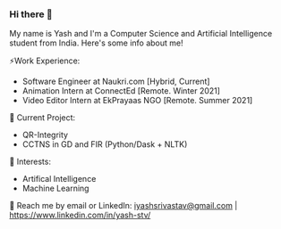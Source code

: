 ### Hi there 👋
My name is Yash and I'm a Computer Science and Artificial Intelligence student from India. Here's some info about me!

⚡Work Experience: <br>
- Software Engineer at Naukri.com [Hybrid, Current]
- Animation Intern at ConnectEd [Remote. Winter 2021]
- Video Editor Intern at EkPrayaas NGO [Remote. Summer 2021]

🔭 Current Project:
- QR-Integrity
- CCTNS in GD and FIR (Python/Dask + NLTK)

🌱 Interests:
- Artifical Intelligence
- Machine Learning

💬 Reach me by email or LinkedIn: iyashsrivastav@gmail.com | https://www.linkedin.com/in/yash-stv/


<!--
**yashsrivastavv/yashsrivastavv** is a ✨ _special_ ✨ repository because its `README.md` (this file) appears on your GitHub profile.

Here are some ideas to get you started:

- 🔭 I’m currently working on ...
- 🌱 I’m currently learning ...
- 👯 I’m looking to collaborate on ...
- 🤔 I’m looking for help with ...
- 💬 Ask me about ...
- 📫 How to reach me: ...
- 😄 Pronouns: ...
- ⚡ Work Experience:
-->

